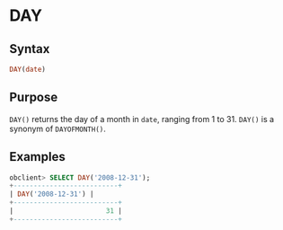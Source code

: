 # DAY

## Syntax

```sql
DAY(date)
```

## Purpose

`DAY()` returns the day of a month in `date`, ranging from 1 to 31. `DAY()` is a synonym of `DAYOFMONTH()`.

## Examples

```sql
obclient> SELECT DAY('2008-12-31');
+--------------------------+
| DAY('2008-12-31') |
+--------------------------+
|                       31 |
+--------------------------+
```
